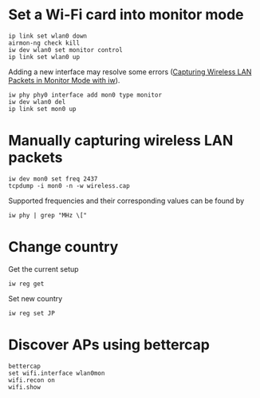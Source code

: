 # Set a Wi-Fi card into monitor mode

```
ip link set wlan0 down
airmon-ng check kill
iw dev wlan0 set monitor control
ip link set wlan0 up
```

Adding a new interface may resolve some errors ([Capturing Wireless LAN Packets in Monitor Mode with iw](https://sandilands.info/sgordon/capturing-wifi-in-monitor-mode-with-iw)).
```
iw phy phy0 interface add mon0 type monitor
iw dev wlan0 del
ip link set mon0 up
```

# Manually capturing wireless LAN packets
```
iw dev mon0 set freq 2437
tcpdump -i mon0 -n -w wireless.cap
```
Supported frequencies and their corresponding values can be found by
```
iw phy | grep "MHz \["
```

# Change country
Get the current setup
```
iw reg get
```
Set new country
```
iw reg set JP
```

# Discover APs using bettercap
```
bettercap
set wifi.interface wlan0mon
wifi.recon on
wifi.show
```
